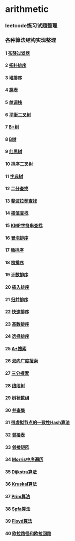 # arithmetic

### leetcode练习试题整理

### 各种算法结构实现整理

#### 1 [布隆过滤器](src\main\java\com\laz\arithmetic\datastructure\bloomfilter\BloomFileter.java)
#### 2 [拓扑排序](src\main\java\com\laz\arithmetic\datastructure\graph\TopologyGraph.java)
#### 3 [堆排序](src\main\java\com\laz\arithmetic\datastructure\heap\HeapSort.java)
#### 4 [跳表](src\main\java\com\laz\arithmetic\datastructure\skiptable\SkipTable.java)
#### 5 [单调栈](src\main\java\com\laz\arithmetic\datastructure\stack\MonotonousStack.java)
#### 6 [平衡二叉树](src\main\java\com\laz\arithmetic\datastructure\tree\AVLBalanceTree.java)
#### 7 [B+树](src\main\java\com\laz\arithmetic\datastructure\tree\BPlusTree.java)
#### 8 [B树](src\main\java\com\laz\arithmetic\datastructure\tree\BTree.java)
#### 9 [红黑树](src\main\java\com\laz\arithmetic\datastructure\tree\RBTree.java)
#### 10 [排序二叉树](src\main\java\com\laz\arithmetic\datastructure\tree\SortedBinTree.java)
#### 11 [字典树](src\main\java\com\laz\arithmetic\datastructure\tree\TrieTree.java)
#### 12 [二分查找](src\main\java\com\laz\arithmetic\search\BinarySearch.java)
#### 13 [斐波拉契查找](src\main\java\com\laz\arithmetic\search\FibonacciSearch.java)
#### 14 [插值查找](src\main\java\com\laz\arithmetic\search\InsertionSearch.java)
#### 15 [KMP字符串查找](src\main\java\com\laz\arithmetic\search\KMP.java)
#### 16 [冒泡排序](src\main\java\com\laz\arithmetic\sort\BubbleSort.java)
#### 17 [桶排序](src\main\java\com\laz\arithmetic\sort\BucketSort.java)
#### 18 [梳排序](src\main\java\com\laz\arithmetic\sort\CombSort.java)
#### 19 [计数排序](src\main\java\com\laz\arithmetic\sort\CountSort.java)
#### 20 [插入排序](src\main\java\com\laz\arithmetic\sort\InsertionSort.java)
#### 21 [归并排序](src\main\java\com\laz\arithmetic\sort\MergeSort.java)
#### 22 [快速排序](src\main\java\com\laz\arithmetic\sort\QuickSort.java)
#### 23 [基数排序](src\main\java\com\laz\arithmetic\sort\RadixSort.java)
#### 24 [选择排序](src\main\java\com\laz\arithmetic\sort\SelectSort.java)
#### 25 [A*搜索](src\main\java\com\laz\arithmetic\search\AStarSearch.java)
#### 26 [双向广度搜索](src\main\java\com\laz\arithmetic\search\DBFS.java)
#### 27 [三分搜索](src\main\java\com\laz\arithmetic\search\TrisectionSearch.java)
#### 28 [线段树](src\main\java\com\laz\arithmetic\datastructure\SegmentTree.java)
#### 29 [树状数组](src\main\java\com\laz\arithmetic\datastructure\TreeArray.java)
#### 30 [并查集](src\main\java\com\laz\arithmetic\datastructure\UnionFind.java)
#### 31 [带虚拟节点的一致性Hash算法](src\main\java\com\laz\arithmetic\datastructure\ConsistentHash.java)
#### 32 [邻接表](src\main\java\com\laz\arithmetic\datastructure\GraphAdjList.java)
#### 33 [邻接矩阵](src\main\java\com\laz\arithmetic\datastructure\GraphAdjMatrix.java)
#### 34 [Morris中序遍历](src\main\java\com\laz\arithmetic\datastructure\tree\MorrisTraversal.java)
#### 35 [Dijkstra算法](src\main\java\com\laz\arithmetic\datastructure\graph\Dijkstra.java)
#### 36 [Kruskal算法](src\main\java\com\laz\arithmetic\datastructure\graph\Kruscal.java)
#### 37 [Prim算法](src\main\java\com\laz\arithmetic\datastructure\graph\Prim.java)
#### 38 [Spfa算法](src\main\java\com\laz\arithmetic\datastructure\graph\Spfa.java)
#### 39 [Floyd算法](src\main\java\com\laz\arithmetic\datastructure\graph\Floyd.java)
#### 40 [欧拉路径和欧拉回路](src\main\java\com\laz\arithmetic\datastructure\graph\EulerCircuit.java)
